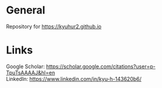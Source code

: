 # General

Repository for https://kyuhur2.github.io

# Links

Google Scholar: https://scholar.google.com/citations?user=p-TpuTsAAAAJ&hl=en  
LinkedIn: https://www.linkedin.com/in/kyu-h-143620b6/  
